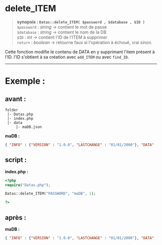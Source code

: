 # delete_ITEM

> **synopsis : `Datas::delete_ITEM( $password , $database , $ID )`**  
> `$password` : *string* -> contient le mot de passe  
> `$database` : *string* -> contient le nom de la DB  
> `$ID` : *int* -> contient l'ID de l'ITEM à supprimer  
> `return` : *boolean* -> retourne faux si l'opération à échoué, vrai sinon.  

Cette fonction modifie le contenu de DATA en y supprimant l'item présent à l'ID. l'ID s'obtient à sa création avec `add_ITEM` ou avec `find_ID`.

---

# Exemple : 

## avant :

```
folder
 |- Datas.php
 |- index.php
 |- data
     |- maDB.json
```
**maDB :**  

```JSON
{ "INFO" : {"VERSION" : "1.0.0", "LASTCHANGE" : "01/01/2000"}, "DATA" : [{"PAYS" : "FRANCE"}, {"PAYS" : "BELGIQUE"}, {"PAYS" : "USA"}]}
```

## script :

**index.php :**  

```php
<?php
require("Datas.php");

Datas::delete_ITEM("PASSWORD", "maDB", 1);

?>
```

## après :

**maDB :**  

```JSON
{ "INFO" : {"VERSION" : "1.0.0", "LASTCHANGE" : "01/01/2000"}, "DATA" : [{"PAYS" : "FRANCE"}, {"PAYS" : "USA"}]}
```